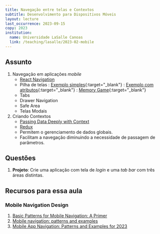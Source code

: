 ```yaml
---
title: Navegação entre telas e Contextos
subtitle: Desenvolvimento para Dispositivos Móveis
layout: lecture
last_occurrence: 2023-09-15 
copy: 2023
institution:
  name: Universidade LaSalle Canoas
  link: /teaching/lasalle/2023-02-mobile
---
```


## Assunto

1. Navegação em aplicações _mobile_
    * [React Navigation](https://reactnavigation.org/)
    * Pilha de telas
        : [Exemplo simples](https://snack.expo.dev/@rafasgj/navigator-example){:target="\_blank"}
        : [Exemplo com atributos](https://snack.expo.dev/@rafasgj/navigator-passing-attributes){:target="\_blank"}
        : [Memory Game](https://snack.expo.dev/@rafasgj/memory-game){:target="\_blank"}
    * Tabs
    * Drawer Navigation
    * Safe Area
    * Telas Modais
2. Criando Contextos
    * [Passing Data Deeply with Context](https://react.dev/learn/passing-data-deeply-with-context)
    * [Redux](https://react-redux.js.org/)
    * Permitem o gerenciamento de dados globais.
    * Facilitam a navegação diminuindo a necessidade de passagem de parâmetros.

## Questões

1. **Projeto**: Crie uma aplicação com tela de _login_ e uma _tab bar_ com três áreas distintas.

## Recursos para essa aula

### Mobile Navigation Design

1. [Basic Patterns for Mobile Navigation: A Primer](https://www.nngroup.com/articles/mobile-navigation-patterns/)
2. [Mobile navigation: patterns and examples](https://www.justinmind.com/blog/mobile-navigation/)
3. [Mobile App Navigation: Patterns and Examples for 2023](https://www.peppersquare.com/blog/mobile-app-navigation-patterns-and-examples-for-2021/)

